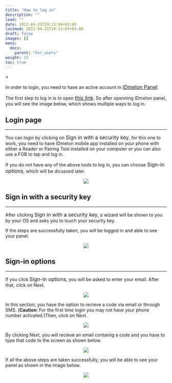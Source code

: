 ```yaml
---
title: "How to log in"
description: ""
lead: ""
date: 2022-04-25T19:13:04+03:00
lastmod: 2022-04-25T19:13:04+03:00
draft: false
images: []
menu:
  docs:
    parent: "For_users"
weight: 23
toc: true
---
```


<div id="_modal" class="modal">
  <span class="close">&times;</span>
  <img class="modal-content" id="img01">
</div>

<p>In order to login, you need to have an active account in <a href="https://panel.idmelon.com/" target="_blank" style="font-size:16px;">IDmelon Panel</a>.</p>

<p>The first step to log in is to open <a href="https://panel.idmelon.com/" target="_blank" style="font-size:16px;">this link</a>. So after openning IDmelon panel, you will see the image below, which shows multiple ways to log in.</p>

## Login page

<hr class="hr-line">

<div class="step-row-container">
  <div class="step-column bullet-container">
    <div class="bullet"></div>
  </div>
  <div class="card-column">
    <div class="step-text" >
      <div class="card-body">
        <p>You can login by clicking on <span style="font-size:16px;">Sign in with a security key</span>, for this one to work, you need to have IDmelon mobile app installed on your phone with either a Reader or Pairing Tool installed on your computer or you can also use a FOB to tap and log in.</p>
      </div>
    </div>
  </div>
</div>

<div class="step-row-container">
  <div class="step-column bullet-container">
    <div class="bullet"></div>
  </div>
  <div class="card-column">
    <div class="step-text" >
      <div class="card-body">
        <p>If you do not have any of the above tools to log in, you can choose <span style="font-size:16px;">Sign-in options</span>, which will be dicussed later.</p>
      </div>
    </div>
  </div>
</div>

<p align="center">
    <img src="/images/vendor/UserPanel/enduserlogin_1.png" class="doc-img-frame">
</p>

## Sign in with a security key

<hr class="hr-line">

<div class="step-row-container">
  <div class="step-column bullet-container">
    <div class="bullet"></div>
  </div>
  <div class="card-column">
    <div class="step-text" >
      <div class="card-body">
        <p>After clicking <span style="font-size:16px;">Sign in with a security key</span>, a wizard will be shown to you by your OS and asks you to touch your security key.</p>
      </div>
    </div>
  </div>
</div>

<div class="step-row-container">
  <div class="step-column bullet-container">
    <div class="bullet"></div>
  </div>
  <div class="card-column">
    <div class="step-text" >
      <div class="card-body">
        <p>If the steps are successfully taken, you will be logged in and able to see your panel.</p>
      </div>
    </div>
  </div>
</div>

<p align="center">
    <img src="/images/vendor/UserPanel/enduserlogin_3.png" class="doc-img-frame">
</p>

## Sign-in options

<hr class="hr-line">

<div class="step-row-container">
  <div class="step-column bullet-container">
    <div class="bullet"></div>
  </div>
  <div class="card-column">
    <div class="step-text" >
      <div class="card-body">
        <p>If you click <span style="font-size:16px;">Sign-in options</span>, you will be asked to enter your email. After that, click on Next.</p>
      </div>
    </div>
  </div>
</div>

<p align="center">
    <img src="/images/vendor/UserPanel/enduserlogin_4.png" class="doc-img-frame">
</p>

<div class="step-row-container">
  <div class="step-column bullet-container">
    <div class="bullet"></div>
  </div>
  <div class="card-column">
    <div class="step-text" >
      <div class="card-body">
        <p>In this section, you have the option to recieve a code via email or through SMS. (<span style="font-weight:bold;">Caution</span>: For the first time login you may not have your phone number activated.)Then, click on Next.</p>
      </div>
    </div>
  </div>
</div>

<p align="center">
    <img src="/images/vendor/UserPanel/enduserlogin_5.png" class="doc-img-frame">
</p>

<div class="step-row-container">
  <div class="step-column bullet-container">
    <div class="bullet"></div>
  </div>
  <div class="card-column">
    <div class="step-text" >
      <div class="card-body">
        <p>By clicking Next, you will recieve an email containig a code and you have to type that code to the screen as shown below.</p>
      </div>
    </div>
  </div>
</div>

<p align="center">
    <img src="/images/vendor/UserPanel/enduserlogin_6.png" class="doc-img-frame">
</p>

<div class="step-row-container">
  <div class="step-column bullet-container">
    <div class="bullet"></div>
  </div>
  <div class="card-column">
    <div class="step-text" >
      <div class="card-body">
        <p>If all the above steps are taken successfully, you will be able to see your panel as shown in the image below.</p>
      </div>
    </div>
  </div>
</div>

<p align="center">
    <img src="/images/vendor/UserPanel/myappsu_2.png" class="doc-img-frame">
</p>

